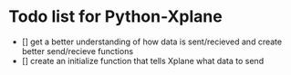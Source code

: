 # Todo list for Python-Xplane

- [] get a better understanding of how data is sent/recieved and create better
     send/recieve functions
- [] create an initialize function that tells Xplane what data to send
